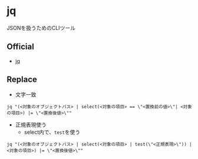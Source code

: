 # jq
JSONを扱うためのCLIツール
## Official
- [jq](https://stedolan.github.io/jq/)

## Replace

- 文字一致
```shell
jq "(<対象のオブジェクトパス> | select(<対象の項目> == \"<置換前の値>\"| <対象の項目>) |= \"<置換後値>\""
```

- 正規表現使う
  - select内で、`test`を使う
```shell
jq "(<対象のオブジェクトパス> | select(<対象の項目> | test(\"<正規表現>\")) | <対象の項目>) |= \"<置換後値>\""
```